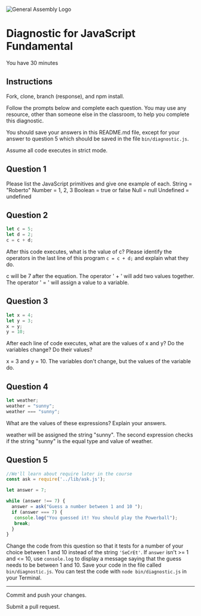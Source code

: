 ![General Assembly Logo](http://i.imgur.com/ke8USTq.png)

# Diagnostic for JavaScript Fundamental

You have 30 minutes

## Instructions

Fork, clone, branch (response), and npm install.

Follow the prompts below and complete each question.  You may use any resource, other than someone else in the classroom, to help you complete this diagnostic.

You should save your answers in this README.md file, except for your answer to question 5 which should be saved in the file `bin/diagnostic.js`.

Assume all code executes in strict mode.

## Question 1

Please list the JavaScript primitives and give one example of each.
String = "Roberto"
Number = 1, 2, 3
Boolean = true or false
Null = null
Undefined = undefined

## Question 2

```js
let c = 5;
let d = 2;
c = c + d;

```

After this code executes, what is the value of c?  Please identify the operators in the last line of this program `c = c + d;` and explain what they do.

c will be 7 after the equation. The operator ' + ' will add two values together. The operator ' = ' will assign a value to a variable.

## Question 3

```js
let x = 4;
let y = 3;
x = y;
y = 10;
```

After each line of code executes, what are the values of x and y?  Do the variables change?  Do their values?

<!-- solution below -->
x = 3 and y = 10. The variables don't change, but the values of the variable do.


## Question 4

```js
let weather;
weather = "sunny";
weather === "sunny";
```

What are the values of these expressions?  Explain your answers.

weather will be assigned the string "sunny". The second expression checks if the string
"sunny" is the equal type and value of weather.


## Question 5

```js
//We'll learn about require later in the course
const ask = require('../lib/ask.js');

let answer = 7;

while (answer !== 7) {
  answer = ask("Guess a number between 1 and 10 ");
  if (answer === 7) {
   console.log("You guessed it! You should play the Powerball");
   break;
  }
}
```

Change the code from this question so that it tests for a number of your choice between 1 and 10 instead of the string `'SeCrEt'`.  If `answer` isn't >= 1 and <= 10, use `console.log` to display a message saying that the guess needs to be between 1 and 10.  Save your code in the file called `bin/diagnostic.js`.  You can test the code with `node bin/diagnostic.js` in your Terminal.

---

Commit and push your changes.

Submit a pull request.
